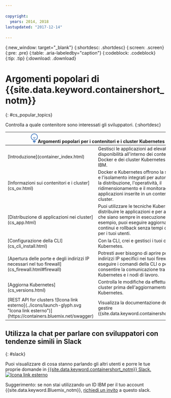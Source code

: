 ```yaml
---

copyright:
  years: 2014, 2018
lastupdated: "2017-12-14"

---
```


{:new_window: target="_blank"}
{:shortdesc: .shortdesc}
{:screen: .screen}
{:pre: .pre}
{:table: .aria-labeledby="caption"}
{:codeblock: .codeblock}
{:tip: .tip}
{:download: .download}


# Argomenti popolari di {{site.data.keyword.containershort_notm}}
{: #cs_popular_topics}

Controlla a quale contenitore sono interessati gli sviluppatori.
{:shortdesc}

<table>
<thead>
<th colspan=2><img src="images/idea.png" alt="Icona Idea"/>Argomenti popolari per i contenitori e i cluster Kubernetes</th>
</thead>
<tbody>
<tr>
<td>[Introduzione](container_index.html)</td>
<td>Gestisci le applicazioni ad
elevata disponibilità all'interno dei contenitori Docker e dei cluster Kubernetes sul cloud IBM.</td>
</tr>
<tr>
<td>[Informazioni sui contenitori e i cluster](cs_ov.html)</td>
<td>Docker e Kubernetes offrono la sicurezza e l'isolamento integrati
per automatizzare la distribuzione, l'operatività, il ridimensionamento e il monitoraggio
delle applicazioni inserite in un contenitore in un cluster.</td>
</tr>
<tr>
<td>[Distribuzione di applicazioni nei cluster](cs_app.html)</td>
<td>Puoi utilizzare le tecniche Kubernetes per distribuire le applicazioni e per assicurarti che siano sempre in esecuzione. Ad esempio, puoi eseguire aggiornamenti continui e rollback senza tempi di inattività per i tuoi utenti.</td>
</tr>
<tr>
<td>[Configurazione della CLI](cs_cli_install.html)</td>
<td>Con la CLI, crei e gestisci i tuoi cluster Kubernetes.</td>
</tr>
<tr>
<td>[Apertura delle porte e degli indirizzi IP necessari nel tuo firewall](cs_firewall.html#firewall)</td>
<td>Potresti aver bisogno di aprire porte e indirizzi IP specifici nei tuoi firewall per eseguire i comandi della CLI o per consentire la comunicazione tra il master Kubernetes e i nodi di lavoro. </td>
</tr>
<tr>
<td>[Aggiorna Kubernetes](cs_versions.html)</td>
<td>Controlla le modifiche da effettuare ai tuoi cluster prima dell'aggiornamento di Kubernetes.</td>
</tr>
<tr>
<td>[REST API for clusters ![Icona link esterno](../icons/launch-glyph.svg "Icona link esterno")](https://containers.bluemix.net/swagger)</td>
<td>Visualizza la documentazione dell'API per gestire {{site.data.keyword.containershort_notm}}.</td>
</tr>
</tbody></table>

## Utilizza la chat per parlare con sviluppatori con tendenze simili in Slack
{: #slack}

Puoi visualizzare di cosa stanno parlando gli altri utenti e porre le tue proprie domande in [{{site.data.keyword.containershort_notm}} Slack. ![Icona link esterno](../icons/launch-glyph.svg "Icona link esterno")](https://ibm-container-service.slack.com)

Suggerimento: se non stai utilizzando un ID IBM per il tuo account {{site.data.keyword.Bluemix_notm}}, [richiedi un invito](https://bxcs-slack-invite.mybluemix.net/) a questo slack.
